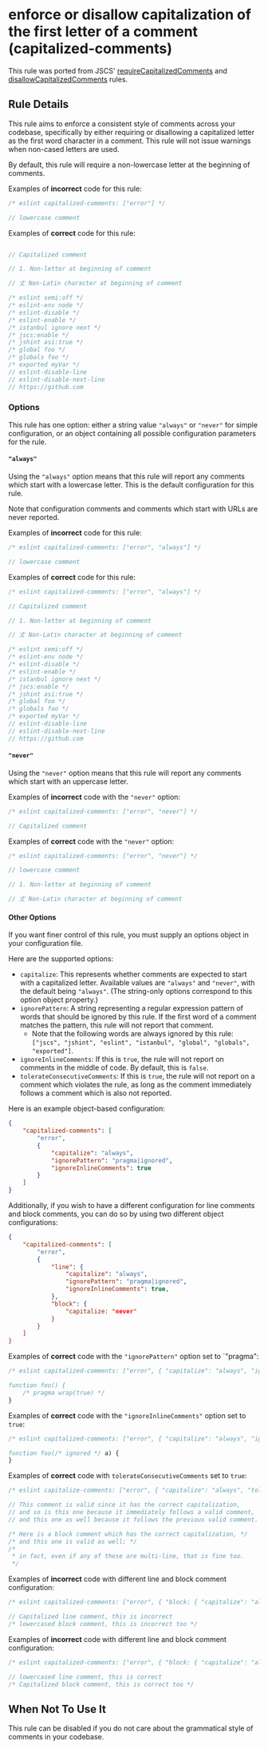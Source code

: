 # enforce or disallow capitalization of the first letter of a comment (capitalized-comments)

This rule was ported from JSCS' [requireCapitalizedComments](http://jscs.info/rule/requireCapitalizedComments) and [disallowCapitalizedComments](http://jscs.info/rule/disallowCapitalizedComments) rules.


## Rule Details

This rule aims to enforce a consistent style of comments across your codebase, specifically by either requiring or disallowing a capitalized letter as the first word character in a comment. This rule will not issue warnings when non-cased letters are used.

By default, this rule will require a non-lowercase letter at the beginning of comments.

Examples of **incorrect** code for this rule:

```js
/* eslint capitalized-comments: ["error"] */

// lowercase comment

```

Examples of **correct** code for this rule:

```js

// Capitalized comment

// 1. Non-letter at beginning of comment

// 丈 Non-Latin character at beginning of comment

/* eslint semi:off */
/* eslint-env node */
/* eslint-disable */
/* eslint-enable */
/* istanbul ignore next */
/* jscs:enable */
/* jshint asi:true */
/* global foo */
/* globals foo */
/* exported myVar */
// eslint-disable-line
// eslint-disable-next-line
// https://github.com

```

### Options

This rule has one option: either a string value `"always"` or `"never"` for simple configuration, or an object containing all possible configuration parameters for the rule.

#### `"always"`

Using the `"always"` option means that this rule will report any comments which start with a lowercase letter. This is the default configuration for this rule.

Note that configuration comments and comments which start with URLs are never reported.

Examples of **incorrect** code for this rule:

```js
/* eslint capitalized-comments: ["error", "always"] */

// lowercase comment

```

Examples of **correct** code for this rule:

```js
/* eslint capitalized-comments: ["error", "always"] */

// Capitalized comment

// 1. Non-letter at beginning of comment

// 丈 Non-Latin character at beginning of comment

/* eslint semi:off */
/* eslint-env node */
/* eslint-disable */
/* eslint-enable */
/* istanbul ignore next */
/* jscs:enable */
/* jshint asi:true */
/* global foo */
/* globals foo */
/* exported myVar */
// eslint-disable-line
// eslint-disable-next-line
// https://github.com

```

#### `"never"`

Using the `"never"` option means that this rule will report any comments which start with an uppercase letter.

Examples of **incorrect** code with the `"never"` option:

```js
/* eslint capitalized-comments: ["error", "never"] */

// Capitalized comment

```

Examples of **correct** code with the `"never"` option:

```js
/* eslint capitalized-comments: ["error", "never"] */

// lowercase comment

// 1. Non-letter at beginning of comment

// 丈 Non-Latin character at beginning of comment

```

#### Other Options

If you want finer control of this rule, you must supply an options object in your configuration file.

Here are the supported options:

* `capitalize`: This represents whether comments are expected to start with a capitalized letter. Available values are `"always"` and `"never"`, with the default being `"always"`. (The string-only options correspond to this option object property.)
* `ignorePattern`: A string representing a regular expression pattern of words that should be ignored by this rule. If the first word of a comment matches the pattern, this rule will not report that comment.
    * Note that the following words are always ignored by this rule: `["jscs", "jshint", "eslint", "istanbul", "global", "globals", "exported"]`.
* `ignoreInlineComments`: If this is `true`, the rule will not report on comments in the middle of code. By default, this is `false`.
* `tolerateConsecutiveComments`: If this is `true`, the rule will not report on a comment which violates the rule, as long as the comment immediately follows a comment which is also not reported.

Here is an example object-based configuration:

```json
{
    "capitalized-comments": [
        "error",
        {
            "capitalize": "always",
            "ignorePattern": "pragma|ignored",
            "ignoreInlineComments": true
        }
    ]
}
```

Additionally, if you wish to have a different configuration for line comments and block comments, you can do so by using two different object configurations:

```json
{
    "capitalized-comments": [
        "error",
        {
            "line": {
                "capitalize": "always",
                "ignorePattern": "pragma|ignored",
                "ignoreInlineComments": true,
            },
            "block": {
                "capitalize: "never"
            }
        }
    ]
}
```

Examples of **correct** code with the `"ignorePattern"` option set to `"pragma":

```js
/* eslint capitalized-comments: ["error", { "capitalize": "always", "ignorePattern": "pragma" }]

function foo() {
    /* pragma wrap(true) */
}

```

Examples of **correct** code with the `"ignoreInlineComments"` option set to `true`:

```js
/* eslint capitalized-comments: ["error", { "capitalize": "always", "ignoreInlineComments": true }]

function foo(/* ignored */ a) {
}

```

Examples of **correct** code with `tolerateConsecutiveComments` set to `true`:

```js
/* eslint capitalize-comments: ["error", { "capitalize": "always", "tolerateConsecutiveComments": true }] */

// This comment is valid since it has the correct capitalization,
// and so is this one because it immediately follows a valid comment,
// and this one as well because it follows the previous valid comment.

/* Here is a block comment which has the correct capitalization, */
/* and this one is valid as well; */
/*
 * in fact, even if any of these are multi-line, that is fine too.
 */
```

Examples of **incorrect** code with different line and block comment configuration:

```js
/* eslint capitalized-comments: ["error", { "block: { "capitalize": "always" }, "line": { "capitalize": "never" } }]

// Capitalized line comment, this is incorrect
/* lowercased block comment, this is incorrect too */

```

Examples of **incorrect** code with different line and block comment configuration:

```js
/* eslint capitalized-comments: ["error", { "block: { "capitalize": "always" }, "line": { "capitalize": "never" } }]

// lowercased line comment, this is correct
/* Capitalized block comment, this is correct too */

```

## When Not To Use It

This rule can be disabled if you do not care about the grammatical style of comments in your codebase.
